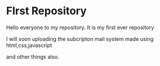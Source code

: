 # FIrst Repository

<p>Hello everyone to my repository. It is my first ever repository</p>
<p>I will soon uploading the subcripton mail system made using html,css,javascript</p>
<p>and other things also.</p>
